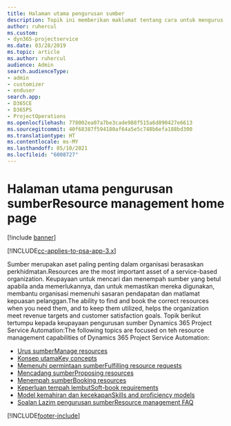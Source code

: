 ```yaml
---
title: Halaman utama pengurusan sumber
description: Topik ini memberikan maklumat tentang cara untuk mengurus sumber.
author: ruhercul
ms.custom:
- dyn365-projectservice
ms.date: 03/28/2019
ms.topic: article
ms.author: ruhercul
audience: Admin
search.audienceType:
- admin
- customizer
- enduser
search.app:
- D365CE
- D365PS
- ProjectOperations
ms.openlocfilehash: 778002ea07a7be3cade988f515a6d890427e6613
ms.sourcegitcommit: 40f68387f594180af64a5e5c748b6efa188bd300
ms.translationtype: HT
ms.contentlocale: ms-MY
ms.lasthandoff: 05/10/2021
ms.locfileid: "6008727"
---
```

# <a name="resource-management-home-page"></a><span data-ttu-id="d0990-103">Halaman utama pengurusan sumber</span><span class="sxs-lookup"><span data-stu-id="d0990-103">Resource management home page</span></span>

[!include [banner](../includes/psa-now-project-operations.md)]

[!INCLUDE[cc-applies-to-psa-app-3.x](../includes/cc-applies-to-psa-app-3x.md)]

<span data-ttu-id="d0990-104">Sumber merupakan aset paling penting dalam organisasi berasaskan perkhidmatan.</span><span class="sxs-lookup"><span data-stu-id="d0990-104">Resources are the most important asset of a service-based organization.</span></span> <span data-ttu-id="d0990-105">Keupayaan untuk mencari dan menempah sumber yang betul apabila anda memerlukannya, dan untuk memastikan mereka digunakan, membantu organisasi memenuhi sasaran pendapatan dan matlamat kepuasan pelanggan.</span><span class="sxs-lookup"><span data-stu-id="d0990-105">The ability to find and book the correct resources when you need them, and to keep them utilized, helps the organization meet revenue targets and customer satisfaction goals.</span></span> <span data-ttu-id="d0990-106">Topik berikut tertumpu kepada keupayaan pengurusan sumber Dynamics 365 Project Service Automation:</span><span class="sxs-lookup"><span data-stu-id="d0990-106">The following topics are focused on teh resource management capabilities of Dynamics 365 Project Service Automation:</span></span>

- [<span data-ttu-id="d0990-107">Urus sumber</span><span class="sxs-lookup"><span data-stu-id="d0990-107">Manage resources</span></span>](manage-resources.md)
- [<span data-ttu-id="d0990-108">Konsep utama</span><span class="sxs-lookup"><span data-stu-id="d0990-108">Key concepts</span></span>](reports-key-concepts.md)
- [<span data-ttu-id="d0990-109">Memenuhi permintaan sumber</span><span class="sxs-lookup"><span data-stu-id="d0990-109">Fulfilling resource requests</span></span>](resource-management-fulfill-requests.md)
- [<span data-ttu-id="d0990-110">Mencadang sumber</span><span class="sxs-lookup"><span data-stu-id="d0990-110">Proposing resources</span></span>](resource-management-propose-resources.md)
- [<span data-ttu-id="d0990-111">Menempah sumber</span><span class="sxs-lookup"><span data-stu-id="d0990-111">Booking resources</span></span>](resource-management-book-resources-scheduleboard.md)
- [<span data-ttu-id="d0990-112">Keperluan tempah lembut</span><span class="sxs-lookup"><span data-stu-id="d0990-112">Soft-book requirements</span></span>](resource-management-softbook-requirements.md)
- [<span data-ttu-id="d0990-113">Model kemahiran dan kecekapan</span><span class="sxs-lookup"><span data-stu-id="d0990-113">Skills and proficiency models</span></span>](resource-management-skills-proficiency.md)
- [<span data-ttu-id="d0990-114">Soalan Lazim pengurusan sumber</span><span class="sxs-lookup"><span data-stu-id="d0990-114">Resource management FAQ</span></span>](resource-management-faq.md)


[!INCLUDE[footer-include](../includes/footer-banner.md)]